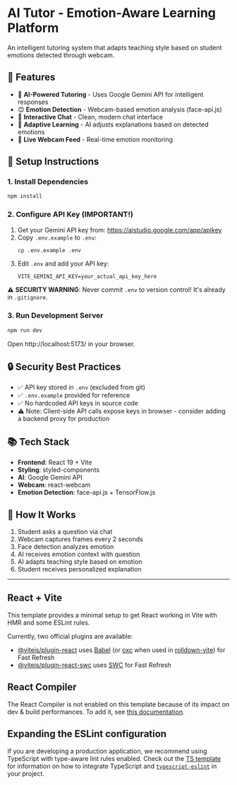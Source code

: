 # AI Tutor - Emotion-Aware Learning Platform

An intelligent tutoring system that adapts teaching style based on student emotions detected through webcam.

## 🚀 Features

- 🤖 **AI-Powered Tutoring** - Uses Google Gemini API for intelligent responses
- 😊 **Emotion Detection** - Webcam-based emotion analysis (face-api.js)
- 💬 **Interactive Chat** - Clean, modern chat interface
- 🎯 **Adaptive Learning** - AI adjusts explanations based on detected emotions
- 🎥 **Live Webcam Feed** - Real-time emotion monitoring

## 🔧 Setup Instructions

### 1. Install Dependencies

```bash
npm install
```

### 2. Configure API Key (IMPORTANT!)

1. Get your Gemini API key from: https://aistudio.google.com/app/apikey
2. Copy `.env.example` to `.env`:
   ```bash
   cp .env.example .env
   ```
3. Edit `.env` and add your API key:
   ```
   VITE_GEMINI_API_KEY=your_actual_api_key_here
   ```

⚠️ **SECURITY WARNING**: Never commit `.env` to version control! It's already in `.gitignore`.

### 3. Run Development Server

```bash
npm run dev
```

Open http://localhost:5173/ in your browser.

## 🔒 Security Best Practices

- ✅ API key stored in `.env` (excluded from git)
- ✅ `.env.example` provided for reference
- ✅ No hardcoded API keys in source code
- ⚠️ Note: Client-side API calls expose keys in browser - consider adding a backend proxy for production

## 📚 Tech Stack

- **Frontend**: React 19 + Vite
- **Styling**: styled-components
- **AI**: Google Gemini API
- **Webcam**: react-webcam
- **Emotion Detection**: face-api.js + TensorFlow.js

## 🎯 How It Works

1. Student asks a question via chat
2. Webcam captures frames every 2 seconds
3. Face detection analyzes emotion
4. AI receives emotion context with question
5. AI adapts teaching style based on emotion
6. Student receives personalized explanation

---

## React + Vite

This template provides a minimal setup to get React working in Vite with HMR and some ESLint rules.

Currently, two official plugins are available:

- [@vitejs/plugin-react](https://github.com/vitejs/vite-plugin-react/blob/main/packages/plugin-react) uses [Babel](https://babeljs.io/) (or [oxc](https://oxc.rs) when used in [rolldown-vite](https://vite.dev/guide/rolldown)) for Fast Refresh
- [@vitejs/plugin-react-swc](https://github.com/vitejs/vite-plugin-react/blob/main/packages/plugin-react-swc) uses [SWC](https://swc.rs/) for Fast Refresh

## React Compiler

The React Compiler is not enabled on this template because of its impact on dev & build performances. To add it, see [this documentation](https://react.dev/learn/react-compiler/installation).

## Expanding the ESLint configuration

If you are developing a production application, we recommend using TypeScript with type-aware lint rules enabled. Check out the [TS template](https://github.com/vitejs/vite/tree/main/packages/create-vite/template-react-ts) for information on how to integrate TypeScript and [`typescript-eslint`](https://typescript-eslint.io) in your project.
